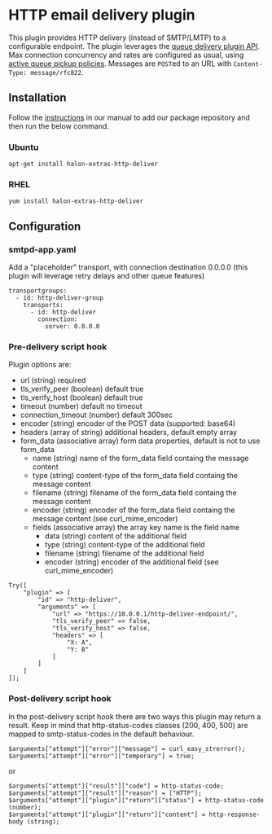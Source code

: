 # HTTP email delivery plugin

This plugin provides HTTP delivery (instead of SMTP/LMTP) to a configurable endpoint.
The plugin leverages the [queue delivery plugin API](https://docs.halon.io/manual/plugins_native.html#id3).
Max connection concurrency and rates are configured as usual, using [active queue pickup policies](https://docs.halon.io/manual/queue.html#queue-pickup-policies).
Messages are `POST`ed to an URL with `Content-Type: message/rfc822`.

## Installation

Follow the [instructions](https://docs.halon.io/manual/comp_install.html#installation) in our manual to add our package repository and then run the below command.

### Ubuntu

```
apt-get install halon-extras-http-deliver
```

### RHEL

```
yum install halon-extras-http-deliver
```

## Configuration

### smtpd-app.yaml

Add a "placeholder" transport, with connection destination 0.0.0.0 (this plugin will leverage retry delays and other queue features)

```
transportgroups:
  - id: http-deliver-group
    transports:
      - id: http-deliver
        connection:
          server: 0.0.0.0
```

### Pre-delivery script hook

Plugin options are:

* url (string) required
* tls_verify_peer (boolean) default true
* tls_verify_host (boolean) default true
* timeout (number) default no timeout
* connection_timeout (number) default 300sec
* encoder (string) encoder of the POST data (supported: base64)
* headers (array of string) additional headers, default empty array
* form_data (associative array) form data properties, default is not to use form_data
  * name (string) name of the form_data field containg the message content
  * type (string) content-type of the form_data field containg the message content
  * filename (string) filename of the form_data field containg the message content
  * encoder (string) encoder of the form_data field containg the message content (see curl_mime_encoder)
  * fields (associative array) the array key name is the field name
    * data (string) content of the additional field
    * type (string) content-type of the additional field
    * filename (string) filename of the additional field
    * encoder (string) encoder of the additional field (see curl_mime_encoder)

```
Try([
    "plugin" => [
        "id" => "http-deliver",
        "arguments" => [
            "url" => "https://10.0.0.1/http-deliver-endpoint/",
            "tls_verify_peer" => false,
            "tls_verify_host" => false,
            "headers" => [
                "X: A",
                "Y: B"
            ]
        ]
    ]
]);
```

### Post-delivery script hook

In the post-delivery script hook there are two ways this plugin may return a result. Keep in mind that http-status-codes classes (200, 400, 500) are mapped to smtp-status-codes in the default behaviour.

```
$arguments["attempt"]["error"]["message"] = curl_easy_strerror();
$arguments["attempt"]["error"]["temporary"] = true;
```

or 

```
$arguments["attempt"]["result"]["code"] = http-status-code;
$arguments["attempt"]["result"]["reason"] = ["HTTP"];
$arguments["attempt"]["plugin"]["return"]["status"] = http-status-code (number);
$arguments["attempt"]["plugin"]["return"]["content"] = http-response-body (string);
```
